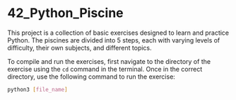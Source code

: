 # 42_Python_Piscine

This project is a collection of basic exercises designed to learn and practice Python. The piscines are divided into 5 steps, each with varying levels of difficulty, their own subjects, and different topics.

To compile and run the exercises, first navigate to the directory of the exercise using the `cd` command in the terminal. Once in the correct directory, use the following command to run the exercise:

```bash
python3 [file_name]

